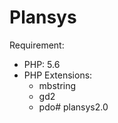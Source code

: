 Plansys
=======

Requirement: 

- PHP: 5.6
- PHP Extensions: 
    - mbstring
    - gd2
    - pdo# plansys2.0

